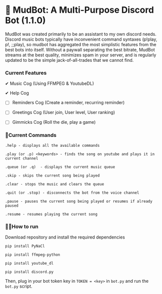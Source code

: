 # 🤖 MudBot: A Multi-Purpose Discord Bot (1.1.0)

MudBot was created primarily to be an assistant to my own discord needs. Discord music bots typically have inconvenient command syntaxes (p!play, p!, ;;play),
so mudbot has aggregated the most simplistic features from the best bots into itself. Without a paywall separating the best bitrate, MudBot streams at the best quality,
minimizes spam in your server, and is regularly updated to be the simple jack-of-all-trades that we cannot find.

### Current Features

✔ Music Cog (Using FFMPEG & YoutubeDL)

✔ Help Cog 

- [ ] Reminders Cog (Create a reminder, recurring reminder)

- [ ] Greetings Cog (User join, User level, User ranking)

- [ ] Gimmicks Cog (Roll the die, play a game)

### 📃Current Commands
```
.help - displays all the available commands

.play (or .p) <keywords> - finds the song on youtube and plays it in current channel

.queue (or .q)  - displays the current music queue

.skip - skips the current song being played

.clear - stops the music and clears the queue

.quit (or .stop) - disconnects the bot from the voice channel

.pause - pauses the current song being played or resumes if already paused

.resume - resumes playing the current song                  
```

### 🏃‍♂️How to run
Download repository and install the required dependencies

`pip install PyNaCl`

`pip install ffmpeg-python`

`pip install youtube_dl`

`pip install discord.py`


Then, plug in your bot token key in `TOKEN = <key>` in `bot.py`
and run the `bot.py` script.


